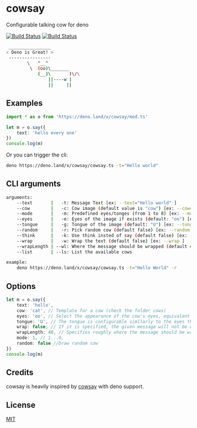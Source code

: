 # cowsay

Configurable talking cow for deno

[![Build Status](https://api.travis-ci.com/fakoua/cowsay.svg?branch=master)](https://travis-ci.com/fakoua/cowsay)
[![Build Status](https://github.com/fakoua/cowsay/workflows/CI/badge.svg?branch=master&event=push)](https://github.com/fakoua/cowsay/actions)

```bash
 ________________
< Deno is Great! >
 ----------------
        \   ^__^
         \  (oo)\_______
            (__)\       )\/\
                ||----w |
                ||     ||
```

## Examples

```ts
import * as o from 'https://deno.land/x/cowsay/mod.ts'

let m = o.say({
    text: 'hello every one'
})
console.log(m)
```

Or you can trigger the cli:

```bash
deno https://deno.land/x/cowsay/cowsay.ts -t="Hello world"
```

## CLI arguments

```bash
arguments:
    --text       |   -t: Message Text [ex: --text="Hello world" ]
    --cow        |   -c: Cow image (default value is "cow") [ex: --cow="cat2" ]
    --mode       |   -m: Predefined eyes/tonges (from 1 to 8) [ex: --mode=3]
    --eyes       |   -e: Eyes of the image if exists (default: "oo") [ex: --eyes="@@" ]
    --tongue     |   -g: Tongue of the image (default: "U") [ex: --tongue="V" ]
    --random     |   -r: Pick random cow (default false) [ex: --random ]
    --think      |   -k: Use think insted of say (default false) [ex: --think ]
    --wrap       |   -w: Wrap the text (default false) [ex: --wrap ]
    --wrapLength | --wl: Where the message should be wrapped (default 40) [ex: --wrapLength=10 ]
    --list       | --ls: List the available cows

example:
    deno https://deno.land/x/cowsay/cowsay.ts -t="Hello World" -r
```

## Options

```ts
let m = o.say({
    text: 'hello',
    cow: 'cat', // Template for a cow (check the folder cows)
    eyes: 'oo', // Select the appearance of the cow's eyes, equivalent to cowsay -e
    tongue: 'U', // The tongue is configurable similarly to the eyes through -T and tongue_string, equivalent to cowsay -T
    wrap: false, // If it is specified, the given message will not be word-wrapped
    wrapLength: 40, // Specifies roughly where the message should be wrapped.
    mode: 1, // 1...9,
    random: false //Draw random cow
})
console.log(m)
```

## Credits

cowsay is heavily inspired by [cowsay](https://github.com/piuccio/cowsay) with deno support.

## License

[MIT](LICENSE)
